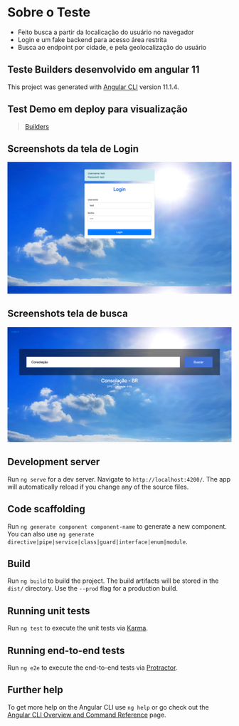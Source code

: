 # Sobre o Teste 

- Feito busca a partir da localicação do usuário no navegador
- Login e um fake backend para acesso área restrita
- Busca ao endpoint por cidade, e pela geolocalização do usuário


## Teste Builders desenvolvido em angular 11

This project was generated with [Angular CLI](https://github.com/angular/angular-cli) version 11.1.4.

## Test Demo em deploy para visualização
> [Builders](https://rubensoul.com.br/builders)


## Screenshots da tela de Login
![Tela de Login](screenshot/login.png)

## Screenshots tela de busca
![Tela de busca e retorno dos dados](screenshot/search.png)


## Development server

Run `ng serve` for a dev server. Navigate to `http://localhost:4200/`. The app will automatically reload if you change any of the source files.

## Code scaffolding

Run `ng generate component component-name` to generate a new component. You can also use `ng generate directive|pipe|service|class|guard|interface|enum|module`.

## Build

Run `ng build` to build the project. The build artifacts will be stored in the `dist/` directory. Use the `--prod` flag for a production build.

## Running unit tests

Run `ng test` to execute the unit tests via [Karma](https://karma-runner.github.io).

## Running end-to-end tests

Run `ng e2e` to execute the end-to-end tests via [Protractor](http://www.protractortest.org/).

## Further help

To get more help on the Angular CLI use `ng help` or go check out the [Angular CLI Overview and Command Reference](https://angular.io/cli) page.
